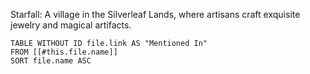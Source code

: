 Starfall: A village in the Silverleaf Lands, where artisans craft exquisite jewelry and magical artifacts.
```dataview
TABLE WITHOUT ID file.link AS "Mentioned In"
FROM [[#this.file.name]]
SORT file.name ASC
```
